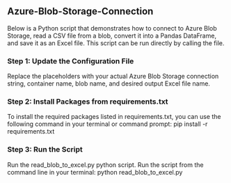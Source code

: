 ## Azure-Blob-Storage-Connection
Below is a Python script that demonstrates how to connect to Azure Blob Storage, read a CSV file from a blob, convert it into a Pandas DataFrame, and save it as an Excel file. This script can be run directly by calling the file.


### Step 1: Update the Configuration File
Replace the placeholders with your actual Azure Blob Storage connection string, container name, blob name, and desired output Excel file name.

### Step 2: Install Packages from requirements.txt
To install the required packages listed in requirements.txt, you can use the following command in your terminal or command prompt:
pip install -r requirements.txt

### Step 3: Run the Script
Run the read_blob_to_excel.py python script. Run the script from the command line in your terminal: python read_blob_to_excel.py

